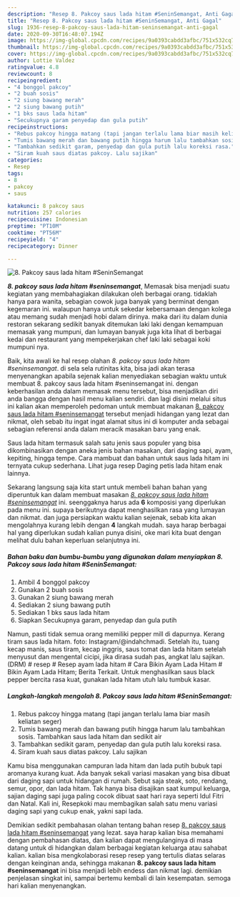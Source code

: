 ```yaml
---
description: "Resep 8. Pakcoy saus lada hitam #SeninSemangat, Anti Gagal"
title: "Resep 8. Pakcoy saus lada hitam #SeninSemangat, Anti Gagal"
slug: 1936-resep-8-pakcoy-saus-lada-hitam-seninsemangat-anti-gagal
date: 2020-09-30T16:48:07.194Z
image: https://img-global.cpcdn.com/recipes/9a0393cabdd3afbc/751x532cq70/8-pakcoy-saus-lada-hitam-seninsemangat-foto-resep-utama.jpg
thumbnail: https://img-global.cpcdn.com/recipes/9a0393cabdd3afbc/751x532cq70/8-pakcoy-saus-lada-hitam-seninsemangat-foto-resep-utama.jpg
cover: https://img-global.cpcdn.com/recipes/9a0393cabdd3afbc/751x532cq70/8-pakcoy-saus-lada-hitam-seninsemangat-foto-resep-utama.jpg
author: Lottie Valdez
ratingvalue: 4.8
reviewcount: 8
recipeingredient:
- "4 bonggol pakcoy"
- "2 buah sosis"
- "2 siung bawang merah"
- "2 siung bawang putih"
- "1 bks saus lada hitam"
- "Secukupnya garam penyedap dan gula putih"
recipeinstructions:
- "Rebus pakcoy hingga matang (tapi jangan terlalu lama biar masih keliatan seger)"
- "Tumis bawang merah dan bawang putih hingga harum lalu tambahkan sosis. Tambahkan saus lada hitam dan sedikit air"
- "Tambahkan sedikit garam, penyedap dan gula putih lalu koreksi rasa."
- "Siram kuah saus diatas pakcoy. Lalu sajikan"
categories:
- Resep
tags:
- 8
- pakcoy
- saus

katakunci: 8 pakcoy saus 
nutrition: 257 calories
recipecuisine: Indonesian
preptime: "PT10M"
cooktime: "PT56M"
recipeyield: "4"
recipecategory: Dinner

---
```



![8. Pakcoy saus lada hitam #SeninSemangat](https://img-global.cpcdn.com/recipes/9a0393cabdd3afbc/751x532cq70/8-pakcoy-saus-lada-hitam-seninsemangat-foto-resep-utama.jpg)

<b><i>8. pakcoy saus lada hitam #seninsemangat</i></b>, Memasak bisa menjadi suatu kegiatan yang membahagiakan dilakukan oleh berbagai orang. tidaklah hanya para wanita, sebagian cowok juga banyak yang berminat dengan kegemaran ini. walaupun hanya untuk sekedar kebersamaan dengan kolega atau memang sudah menjadi hobi dalam dirinya. maka dari itu dalam dunia restoran sekarang sedikit banyak ditemukan laki laki dengan kemampuan memasak yang mumpuni, dan lumayan banyak juga kita lihat di berbagai kedai dan restaurant yang mempekerjakan chef laki laki sebagai koki mumpuni nya.

Baik, kita awali ke hal resep olahan <i>8. pakcoy saus lada hitam #seninsemangat</i>. di sela sela rutinitas kita, bisa jadi akan terasa menyenangkan apabila sejenak kalian menyediakan sebagian waktu untuk membuat 8. pakcoy saus lada hitam #seninsemangat ini. dengan keberhasilan anda dalam memasak menu tersebut, bisa menjadikan diri anda bangga dengan hasil menu kalian sendiri. dan lagi disini melalui situs ini kalian akan memperoleh pedoman untuk membuat makanan <u>8. pakcoy saus lada hitam #seninsemangat</u> tersebut menjadi hidangan yang lezat dan nikmat, oleh sebab itu ingat ingat alamat situs ini di komputer anda sebagai sebagian referensi anda dalam meracik masakan baru yang enak.

Saus lada hitam termasuk salah satu jenis saus populer yang bisa dikombinasikan dengan aneka jenis bahan masakan, dari daging sapi, ayam, kepiting, hingga tempe. Cara mambuat dan bahan untuk saus lada hitam ini ternyata cukup sederhana. Lihat juga resep Daging petis lada hitam enak lainnya.


Sekarang langsung saja kita start untuk membeli bahan bahan yang diperuntuk kan dalam membuat masakan <u><i>8. pakcoy saus lada hitam #seninsemangat</i></u> ini. seenggaknya harus ada <b>6</b> komposisi yang diperlukan pada menu ini. supaya berikutnya dapat menghasilkan rasa yang lumayan dan nikmat. dan juga persiapkan waktu kalian sejenak, sebab kita akan mengolahnya kurang lebih dengan <b>4</b> langkah mudah. saya harap berbagai hal yang diperlukan sudah kalian punya disini, oke mari kita buat dengan melihat dulu bahan keperluan selanjutnya ini.

<!--inarticleads1-->

##### Bahan baku dan bumbu-bumbu yang digunakan dalam menyiapkan 8. Pakcoy saus lada hitam #SeninSemangat:

1. Ambil 4 bonggol pakcoy
1. Gunakan 2 buah sosis
1. Gunakan 2 siung bawang merah
1. Sediakan 2 siung bawang putih
1. Sediakan 1 bks saus lada hitam
1. Siapkan Secukupnya garam, penyedap dan gula putih


Namun, pasti tidak semua orang memiliki pepper mill di dapurnya. Kerang tiram saus lada hitam. foto: Instagram/@indahchmadi. Setelah itu, tuang kecap manis, saus tiram, kecap inggris, saus tomat dan lada hitam setelah menyusut dan mengental cicipi, jika dirasa sudah pas, angkat lalu sajikan. (DRM) # resep # Resep ayam lada hitam # Cara Bikin Ayam Lada Hitam # Bikin Ayam Lada Hitam; Berita Terkait. Untuk menghasilkan saus black pepper bercita rasa kuat, gunakan lada hitam utuh lalu tumbuk kasar. 

<!--inarticleads2-->

##### Langkah-langkah mengolah 8. Pakcoy saus lada hitam #SeninSemangat:

1. Rebus pakcoy hingga matang (tapi jangan terlalu lama biar masih keliatan seger)
1. Tumis bawang merah dan bawang putih hingga harum lalu tambahkan sosis. Tambahkan saus lada hitam dan sedikit air
1. Tambahkan sedikit garam, penyedap dan gula putih lalu koreksi rasa.
1. Siram kuah saus diatas pakcoy. Lalu sajikan


Kamu bisa menggunakan campuran lada hitam dan lada putih bubuk tapi aromanya kurang kuat. Ada banyak sekali variasi masakan yang bisa dibuat dari daging sapi untuk hidangan di rumah. Sebut saja steak, soto, rendang, semur, opor, dan lada hitam. Tak hanya bisa disajikan saat kumpul keluarga, sajian daging sapi juga paling cocok dibuat saat hari raya seperti Idul Fitri dan Natal. Kali ini, Resepkoki mau membagikan salah satu menu variasi daging sapi yang cukup enak, yakni sapi lada. 

Demikian sedikit pembahasan olahan tentang bahan resep <u>8. pakcoy saus lada hitam #seninsemangat</u> yang lezat. saya harap kalian bisa memahami dengan pembahasan diatas, dan kalian dapat mengulanginya di masa datang untuk di hidangkan dalam berbagai kegiatan keluarga atau sahabat kalian. kalian bisa mengkolaborasi resep resep yang tertulis diatas selaras dengan keinginan anda, sehingga makanan <b>8. pakcoy saus lada hitam #seninsemangat</b> ini bisa menjadi lebih endess dan nikmat lagi. demikian penjelasan singkat ini, sampai bertemu kembali di lain kesempatan. semoga hari kalian menyenangkan.
